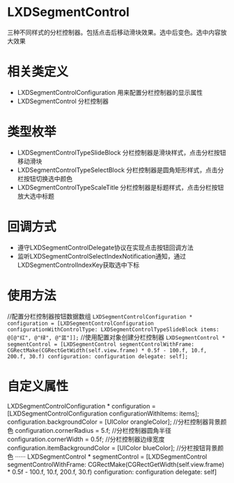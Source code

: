 # LXDSegmentControl
三种不同样式的分栏控制器。包括点击后移动滑块效果。选中后变色。选中内容放大效果

# 相关类定义
* LXDSegmentControlConfiguration   用来配置分栏控制器的显示属性
* LXDSegmentControl   分栏控制器

# 类型枚举
* LXDSegmentControlTypeSlideBlock   分栏控制器是滑块样式，点击分栏按钮移动滑块
* LXDSegmentControlTypeSelectBlock  分栏控制器是圆角矩形样式，点击分栏按钮切换选中颜色
* LXDSegmentControlTypeScaleTitle   分栏控制器是标题样式，点击分栏按钮放大选中标题

# 回调方式
* 遵守LXDSegmentControlDelegate协议在实现点击按钮回调方法
* 监听LXDSegmentControlSelectIndexNotification通知，通过LXDSegmentControlIndexKey获取选中下标

# 使用方法
//配置分栏控制器按钮数据数组
`LXDSegmentControlConfiguration * configuration = [LXDSegmentControlConfiguration configurationWithControlType: LXDSegmentControlTypeSlideBlock items: @[@"红", @"绿", @"蓝"]];`
//使用配置对象创建分栏控制器
`LXDSegmentControl * segmentControl = [LXDSegmentControl segmentControlWithFrame: CGRectMake(CGRectGetWidth(self.view.frame) * 0.5f - 100.f, 10.f, 200.f, 30.f) configuration: configuration delegate: self];`

# 自定义属性
LXDSegmentControlConfiguration * configuration = [LXDSegmentControlConfiguration configurationWithItems: items];
configuration.backgroundColor = [UIColor orangleColor];   //分栏控制器背景颜色
configuration.cornerRadius = 5.f;         //分栏控制器圆角半径
configuration.cornerWidth = 0.5f;         //分栏控制器边缘宽度
configuration.itemBackgroundColor = [UIColor blueColor];  //分栏按钮背景颜色
······
LXDSegmentControl * segmentControl = [LXDSegmentControl segmentControlWithFrame: CGRectMake(CGRectGetWidth(self.view.frame) * 0.5f - 100.f, 10.f, 200.f, 30.f) configuration: configuration delegate: self]
